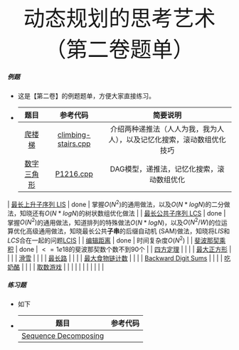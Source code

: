 <div align=center >
  <font face="黑体" size=7>动态规划的思考艺术（第二卷题单）</font>
 </div>

##### 例题

- 这是【第二卷】的例题题单，方便大家直接练习。

- |                             题目                             |                           参考代码                           |                           简要说明                           |
  | :----------------------------------------------------------: | :----------------------------------------------------------: | :----------------------------------------------------------: |
  |   [爬楼梯](https://leetcode.cn/problems/climbing-stairs/)    | [climbing-stairs.cpp](https://github.com/OFShare/DP-Book/blob/master/codes/climbing-stairs.cpp) | 介绍两种递推法（人人为我，我为人人），以及记忆化搜索，滚动数组优化技巧 |
  |     [数字三角形](https://www.luogu.com.cn/problem/P1216)     | [P1216.cpp](https://github.com/OFShare/DP-Book/blob/master/codes/P1216.cpp) |          DAG模型，递推法，记忆化搜索，滚动数组优化           |
| [最长上升子序列 LIS](https://www.luogu.com.cn/problem/AT_chokudai_S001_h) |                             done                             | 掌握$O(N ^ 2)$的通用做法，以及$O(N * logN)$的二分做法，知晓还有$O(N * logN)$的树状数组优化做法 |
  | [最长公共子序列 LCS](https://www.luogu.com.cn/problem/P1439) |                             done                             | 掌握$O(N ^ 2)$的通用做法，知道排列的特殊做法$O(N * logN)$，以及$O(N^2 / W)$的位运算优化高级通用做法，知晓最长公共**子串**的后缀自动机 (SAM)做法，知晓将$LIS$和$LCS$合在一起的问题[LCIS](https://codeforces.com/problemset/problem/10/D) |
  |      [编辑距离](https://www.luogu.com.cn/problem/P2758)      |                             done                             |                      时间复杂度$O(N^2)$                      |
  |   [斐波那契乘积](https://www.luogu.com.cn/problem/P10095)    |                             done                             |               $<=1e18$的斐波那契数个数不到90个               |
  |      [四方定理](https://www.luogu.com.cn/problem/P1586)      |                                                              |                                                              |
  |     [最大正方形](https://www.luogu.com.cn/problem/P1387)     |                                                              |                                                              |
  |        [滑雪](https://www.luogu.com.cn/problem/P1434)        |                                                              |                                                              |
  |       [最长路](https://www.luogu.com.cn/problem/P1807)       |                                                              |                                                              |
  |   [最大食物链计数](https://www.luogu.com.cn/problem/P4017)   |                                                              |                                                              |
  | [Backward Digit Sums](https://www.luogu.com.cn/problem/P1118) |                                                              |                                                              |
  |       [吃奶酪](https://www.luogu.com.cn/problem/P1433)       |                                                              |                                                              |
  |      [取数游戏](https://www.luogu.com.cn/problem/P1123)      |                                                              |                                                              |
  |                                                              |                                                              |                                                              |
  |                                                              |                                                              |                                                              |
  

##### 练习题

- 如下

- |                             题目                             | 参考代码 |
  | :----------------------------------------------------------: | :------: |
  | [Sequence Decomposing](https://www.luogu.com.cn/problem/AT_abc134_e) |          |

